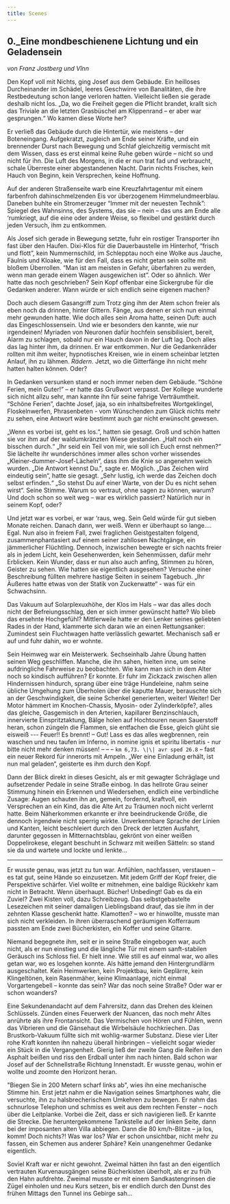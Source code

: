 ```yaml
---
title: Scenes
---
```


## 0.\_Eine mondbeschienene Lichtung und ein Geladensein
*von Franz Jostberg und Vînn*


Den Kopf voll mit Nichts, ging Josef aus dem Gebäude. Ein heilloses Durcheinander im Schädel, leeres Geschwirre von Banalitäten, die ihre Restbedeutung schon lange verloren hatten. Vielleicht ließen sie gerade deshalb nicht los. „Da, wo die Freiheit gegen die Pflicht brandet, krallt sich das Triviale an die letzten Grasbüschel am Klippenrand – er aber war gesprungen.“ Wo kamen diese Worte her?

Er verließ das Gebäude durch die Hintertür, wie meistens – der Boteneingang. Aufgekratzt, zugleich am Ende seiner Kräfte, und ein brennender Durst nach Bewegung und Schlaf gleichzeitig vermischt mit dem Wissen, dass es erst einmal keine Ruhe geben würde – nicht so und nicht für ihn. Die Luft des Morgens, in die er nun trat fad und verbraucht, schale Überreste einer abgestandenen Nacht. Darin nichts Frisches, kein Hauch von Beginn, kein Versprechen, keine Hoffnung.

Auf der anderen Straßenseite warb eine Kreuzfahrtagentur mit einem farbenfroh dahinschmelzenden Eis vor überzogenem Himmelundmeerblau. Daneben buhlte ein Stromerzeuger “Immer mit der neuesten Technik”: Spiegel des Wahnsinns, des Systems, das sie – nein – das uns am Ende alle ‘rumkriegt, auf die eine oder andere Weise, so flexibel und gestärkt durch jeden Versuch, ihm zu entkommen.

Als Josef sich gerade in Bewegung setzte, fuhr ein rostiger Transporter ihn fast über den Haufen. Dixi-Klos für die Dauerbaustelle im Hinterhof, “frisch und flott”, kein Nummernschild, im Schlepptau noch eine Wolke aus Jauche, Fäulnis und Kloake, wie für den Fall, dass es nicht getan sein sollte mit bloßem Überrollen. “Man ist am meisten in Gefahr, überfahren zu werden, wenn man gerade einem Wagen ausgewichen ist”. Oder so ähnlich. Wer hatte das noch geschrieben? Sein Kopf offenbar eine Sickergrube für die Gedanken anderer. Wann würde er sich endlich seine eigenen machen?

Doch auch diesem Gasangriff zum Trotz ging ihm der Atem schon freier als eben noch da drinnen, hinter Gittern. Fänge, aus denen er sich nun einmal mehr gewunden hatte. Wie doch alles sein Aroma hatte, seinen Duft: auch das Eingeschlossensein. Und wie er besonders den kannte, wie nur irgendeinen! Myriaden von Neuronen dafür hochfein sensibilisiert, bereit, Alarm zu schlagen, sobald nur ein Hauch davon in der Luft lag. Doch alles das lag hinter ihm, da drinnen. Er war entkommen. Nur die Gedankenräder rollten mit ihm weiter, hypnotisches Kreisen, wie in einem scheinbar letzten Anlauf, ihn zu lähmen. *Rädern*. Jetzt, wo die Gitterfänge ihn nicht mehr hatten halten können. Oder?

In Gedanken versunken stand er noch immer neben dem Gebäude. “Schöne Ferien, mein Guter!” – er hatte das Grußwort verpasst. Der Kollege wunderte sich nicht allzu sehr, man kannte ihn für seine fahrige Verträumtheit. “Schöne Ferien”, dachte Josef, jaja, so ein inhaltsbefreites Wortgeklingel, Floskelnwerfen, Phrasenbeten - vom Wünschenden zum Glück nichts mehr zu sehen, eine Antwort wäre bestimmt auch gar nicht erwünscht gewesen.

„Wenn es vorbei ist, geht es los.“, hatten sie gesagt. Groß und schön hatten sie vor ihm auf der waldumkränzten Wiese gestanden. „Halt noch ein bisschen durch.“
„Ihr seid ein Teil von mir, wie soll ich Euch ernst nehmen?“
Sie lächelte ihr wunderschönes immer alles schon vorher wissendes „Kleiner-dummer-Josef-Lächeln“, dass ihm die Knie so angenehm weich wurden. „Die Antwort kennst Du.", sagte er.
Möglich.
„Das Zeichen wird eindeutig sein“, hatte sie gesagt.
„Sehr lustig, ich werde das Zeichen doch selbst erfinden.“
„So stehst Du auf einer Warte, von der Du es nicht sehen wirst“. Seine Stimme. Warum so vertraut, ohne sagen zu können, warum? Und doch schon so weit weg – war es wirklich passiert? Natürlich nur in seinem Kopf, oder?

Und jetzt war es vorbei, er war ‘raus, weg. Sein Geld würde für gut sieben Monate reichen. Danach dann, wer weiß. Wenn er überhaupt so lange…. Egal. Nun also in freiem Fall, zwei fraglichen Geistgestalten folgend, zusammenphantasiert auf einem seiner zahllosen Nachtgänge, ein jämmerlicher Flüchtling. Dennoch, inzwischen bewegte er sich nachts freier als in jedem Licht, kein Gesehenwerden, kein Sehenmüssen, dafür mehr Erblicken. Kein Wunder, dass er nun also auch anfing, Stimmen zu hören, Geister zu sehen. Wie hatten sie eigentlich ausgesehen? Versuche einer Beschreibung füllten mehrere hastige Seiten in seinem Tagebuch. „Ihr Äußeres hatte etwas von der Statik von Zuckerwatte“ - was für ein Schwachsinn.

Das Vakuum auf Solarplexuxhöhe, der Klos im Hals – war das alles doch nicht der Befreiungsschlag, den er sich immer gewünscht hatte? Wo blieb das ersehnte Hochgefühl? Mittlerweile hatte er den Lenker seines geliebten Rades in der Hand, klammerte sich daran wie an einen Rettungsanker: Zumindest sein Fluchtwagen hatte verlässlich gewartet. Mechanisch saß er auf und fuhr dahin, wo er wohnte.

Sein Heimweg war ein Meisterwerk. Sechseinhalb Jahre Übung hatten seinen Weg geschliffen. Manche, die ihn sahen, hielten inne, um seine aufdringliche Fahrweise zu beobachten. Wie kann man sich in dem Alter noch so kindisch aufführen? Er konnte. Er fuhr im Zickzack zwischen allen Hindernissen hindurch, sprang über eine träge Hundeleine, nahm seine übliche Umgehung zum Überholen über die kaputte Mauer, berauschte sich an der Geschwindigkeit, die seine Schenkel generierten, weiter! Weiter! Der Motor hämmert im Knochen-Chassis, Myosin- oder Zylinderköpfe?, alles das gleiche, Gasgemisch in den Arterien, kapillarer Benzinschlauch, innervierte Einspritztaktung, Bälge holen auf Hochtouren neuen Sauerstoff heran, schon züngeln die Flammen, sie entfachen die Esse, gleich glüht sie eisweiß --- Feuer!! Es brennt! – Gut! Lass es das alles wegbrennen, rein waschen und neu taufen im Inferno, in nomine ignis et spiritu libertatis - nur bitte nicht mehr denken müssen! – – – ``km 6,73. \|\| avr sped 26.8`` – fast ein neuer Rekord für innerorts mit Ampeln. „Wer eine Einladung erhält, ist nun mal geladen“, geisterte es ihm durch den Kopf.

Dann der Blick direkt in dieses Gesicht, als er mit gewagter Schräglage und aufsetzender Pedale in seine Straße einbog. In das hellrote Grau seiner Stimmung hinein ein Erkennen und Wiedersehen, endlich eine verbindliche Zusage: Augen schauten ihn an, gemein, fordernd, kraftvoll, ein Versprechen an ein Kind, das die Alte Art zu Träumen noch nicht verlernt hatte. Beim Näherkommen erkannte er ihre beeindruckende Größe, die dennoch irgendwie nicht sperrig wirkte. Unverkennbare Sprache der Linien und Kanten, leicht beschleiert durch den Dreck der letzten Ausfahrt, darunter gegossen in Mitternachtsblau, gekrönt von einer weißen Doppelirokese, elegant beschuht in Schwarz mit weißen Sätteln: so stand sie da und wartete und lockte und lenkte…

***

Er wusste genau, was jetzt zu tun war.  Anfühlen, nachfassen, verstauen – es tat gut, seine Hände so einzusetzen. Mit jedem Griff der Kopf freier, die Perspektive schärfer. Viel wollte er mitnehmen, eine baldige Rückkehr kam nicht in Betracht. Wenn überhaupt. Bücher! Unbedingt! Gab es da ein Zuviel? Zwei Kisten voll, dazu Schreibzeug. Das selbstgebastelte Lesezeichen mit seiner damaligen Lieblingsband drauf, das sie ihm in der zehnten Klasse geschenkt hatte. Klamotten? – wo er hinwollte, musste man sich nicht verkleiden. In ihren überraschend geräumigen Kofferraum passten am Ende zwei Bücherkisten, ein Koffer und seine Gitarre.

Niemand begegnete ihm, seit er in seine Straße eingebogen war, auch nicht, als er nun einstieg und die längliche Tür mit einem sanft-stabilen Geräusch ins Schloss fiel. Er hielt inne. Wie still es auf einmal war, wo alles getan war, wo es losgehen konnte. Als hätte jemand den Hintergrundlärm ausgeschaltet. Kein Heimwerken, kein Projektbau, kein Geplärre, kein Klingeltönen, kein Rasenmäher, keine Klimaanlage, nicht einmal Vorgartengebell – konnte das sein? War das noch seine Straße? Oder war er schon woanders?

Eine Sekundenandacht auf dem Fahrersitz, dann das Drehen des kleinen Schlüssels. Zünden eines Feuerwerk der Nuancen, das noch mehr Altes anrührte als ihre Frontansicht. Das Vermischen von Hören und Fühlen, wenn das Vibrieren und die Gänsehaut die Wirbelsäule hochkriechen. Das Brustkorb-Vakuum füllte sich mit wohlig-warmer Substanz. Diese vier Liter rohe Kraft konnten ihn nahezu überall hinbringen – vielleicht sogar wieder ein Stück in die Vergangenheit. Gierig ließ der zweite Gang die Reifen in den Asphalt beißen und riss den Erdball unter ihm nach hinten. Bald schon war Josef auf der Schnellstraße Richtung Innenstadt. Er wusste genau, wohin er wollte und zoomte den Horizont heran.

"Biegen Sie in 200 Metern scharf links ab", wies ihn eine mechanische Stimme hin. Erst jetzt nahm er die Navigation seines Smartphones wahr, die versuchte, ihn zu halsbrecherischem Umkehren zu bewegen. Er nahm das schnurlose Telephon und schmiss es weit aus dem rechten Fenster – noch über die Leitplanke. Vorbei die Zeit, dass er sich navigieren ließ. Er kannte die Strecke. Die heruntergekommene Tankstelle auf der linken Seite, dann bei der imposanten alten Villa abbiegen. Dann die 80 km/h-Blitze – ja los, komm! Doch nichts?! Was war los? War er schon unsichtbar, nicht mehr zu fassen, ein Schemen aus anderer Sphäre? Kein unangenehmer Gedanke eigentlich.

Soviel Kraft war er nicht gewohnt. Zweimal hätten ihn fast an den eigentlich vertrauten Kurvenausgängen seine Bücherkisten überholt, als er zu früh den Hahn aufdrehte. Zweimal musste er mit einem Sandkastengrinsen die Zügel einholen und neu Kurs setzen, bis er endlich durch den Dunst des frühen Mittags den Tunnel ins Gebirge sah...
